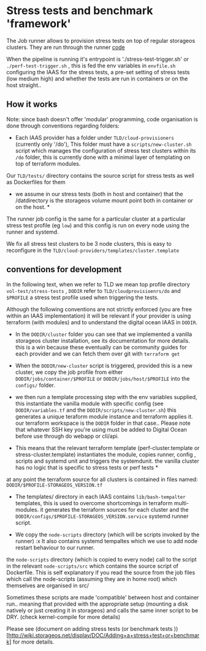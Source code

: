 # Stress tests and benchmark 'framework'

The Job runner allows to provision stress tests on top of regular storageos clusters.
They are run through the runner [code](http://code.storageos.net/projects/TOOL/repos/runner/browse)

When the pipeline is running it's entrypoint is './stress-test-trigger.sh' or `./perf-test-trigger.sh` , this is fed the env variables in `envfile.sh`
configuring the IAAS for the stress tests, a pre-set setting of stress tests (low medium high) and whether the tests are run 
in containers or on the host straight..

## How it works

Note: since bash doesn't offer 'modular' programming, code organisation is done through conventions regarding folders:

- Each IAAS provider has a folder under `TLD/cloud-provisioners` (currently only '/do'), This folder must have a `scripts/new-cluster.sh` script 
which manages the configuration of stress test clusters within its `/do` folder, this is currently done with a minimal layer of templating on top of terraform modules. 

Our `TLD/tests/` directory contains the source script for stress tests as well as Dockerfiles for them

* we assume in our stress tests (both in host and container) that the /datdirectory is the storageos volume mount point both in container or on the host. *

The runner job config is the same for a particular cluster at a particular stress test profile (eg `low`) and this config is run on every node using the runner and systemd.

We fix all stress test clusters to be 3 node clusters, this is easy to reconfigure in the `TLD/cloud-providers/templates/cluster.template`

## conventions for development

In the following text, when we refer to TLD we mean top profile directory `vol-test/stress-tests` , `DODIR` refer to `TLD/cloudprovisioenrs/do` and `$PROFILE` a stress test profile used when triggering the tests.
 
Although the following conventions are not strictly enforced (you are free within an IAAS implementation) it will be relevant if your provider is using terraform (with modules)
and to understand the digital ocean IAAS in `DODIR`.

- In the `DODIR/cluster` folder you can see that we implemented a vanilla storageos cluster installation, see its documentation for more details. this is a win because these eventually can be community guides for each provider and we can fetch them over git with `terraform get`

- When the `DODIR/new-cluster` script is triggered, provided this is a new cluster, we copy the job profile from either `DODIR/jobs/container/$PROFILE` or `DODIR/jobs/host/$PROFILE` into the `configs/` folder. 

- we then run a template processing step with the env variables supplied, this instantiate the vanilla module with specific config (see `DODIR/variables.tf` and the `DODIR/scripts/new-cluster.sh`) this generates a unique teraform module instance and terraform applies it.
our terraform workspace is the `DODIR` folder in that case.. Please note that whatever SSH key you're using must be added to Digital Ocean before use through do webapp or cli/api.

* This means that the relevant terraform template (perf-cluster.template or stress-cluster.template) instantiates the module, copies runner, config , scripts and systemd unit and triggers the systemdunit.
the vanilla cluster has no logic that is specific to stress tests or perf tests *

at any point the terraform source for all clusters is contained in files named: `DODIR/$PROFILE-STORAGEOS_VERSION.tf`

- The templates/ directory in each IAAS contains `lib/bash-tempalter` templates, this is used to overcome shortcomings in terraform multi-modules. it generates the terraform sources for each cluster and the `DODIR/configs/$PROFILE-STORAGEOS_VERSION.service` systemd runner script.

- We copy the `node-scripts` directory (which will be scripts invoked by the runner)
:x
It also contains systemd tempaltes which we use to add node restart behaviour to our runner.

the `node-scripts` directory (which is copied to every node) call to the script in the relevant `node-scripts/src` which contains the source script of Dockerfile.
This is self explanatory if you read the source from the job files which call the node-scripts (assuming they are in home root) which themselves are organised in src/

Sometimes these scripts are made 'compatible' between host and container run.. meaning that provided with the appropriate setup (mounting a disk natively or just creating it in storageos) and calls the same inner script to be DRY. (check kernel-compile for more details)

Please see (document on adding stress tests (or benchmark tests ))[http://wiki.storageos.net/display/DOC/Adding+a+stress+test+or+benchmark] for more details.
